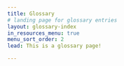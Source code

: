 ```yaml
---
title: Glossary
# landing page for glossary entries
layout: glossary-index
in_resources_menu: true
menu_sort_order: 2
lead: This is a glossary page!

---
```

